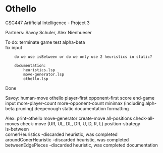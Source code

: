 # Othello
CSC447 Artificial Intelligence - Project 3

Partners: Savoy Schuler, Alex Nienhueser

To do:	terminate game
		test alpha-beta  
		fix input

		do we use isBetween or do we only use 2 heuristics in static?
		
		documentation:
			heuristics.lsp
			move-generator.lsp
			othello.lsp
			
Done

Savoy: 	human-move
	othello
	player-first
	opponent-first
	score
	end-game	
	input
	more-player-count
	more-opponent-count
	minimax (including alph-beta pruning)
	deepenough
	static
	documentation 
	formatting


Alex:	print-othello
	move-generator
	create-move
	all-positions
	check-all-moves
	check-move (UR, UL, DL, DR, U, D, R, L) 
	position-strategy	
	is-between	
	cornerHeuristics		-discarded heuristic, was completed
	aroundConerHeuristic	-discarded heuristic, was completed	
	betweenEdgePieces		-discarded heuristic, was completed
	documentation

